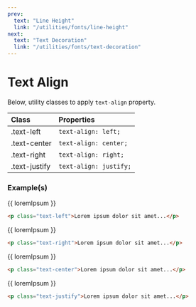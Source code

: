 ```yaml
---
prev:
  text: "Line Height"
  link: "/utilities/fonts/line-height"
next:
  text: "Text Decoration"
  link: "/utilities/fonts/text-decoration"
---
```


<script setup>
import { ref } from 'vue';

const loremIpsum = ref(`
Lorem ipsum dolor sit amet, consectetur adipiscing elit. Quisque eget tempor velit. Duis dapibus convallis lacus et semper. Cras dictum porttitor facilisis. Sed a sapien fringilla, tincidunt nunc et, sollicitudin lacus. Etiam ut lorem nisl. Quisque quis euismod odio. Integer pharetra eros in turpis vestibulum, ac bibendum elit vehicula. Fusce ultricies, erat vitae pharetra placerat, risus mi tristique urna, sit amet commodo erat lectus ac felis.
`);
</script>

# Text Align

Below, utility classes to apply `text-align` property.

| Class         | Properties             |
| :------------ | :--------------------- |
| .text-left    | `text-align: left;`    |
| .text-center  | `text-align: center;`  |
| .text-right   | `text-align: right;`   |
| .text-justify | `text-align: justify;` |

### Example(s)

<div class="flex-row radius-8 px-6 py-4 mt-8" style="background-color: var(--vp-c-bg-alt);">
  <span class="text-left">{{ loremIpsum }}</span>
</div>

```html
<p class="text-left">Lorem ipsum dolor sit amet...</p>
```

<div class="flex-row radius-8 px-6 py-4" style="background-color: var(--vp-c-bg-alt);">
  <span class="text-right">{{ loremIpsum }}</span>
</div>

```html
<p class="text-right">Lorem ipsum dolor sit amet...</p>
```

<div class="flex-row radius-8 px-6 py-4" style="background-color: var(--vp-c-bg-alt);">
  <span class="text-center">{{ loremIpsum }}</span>
</div>

```html
<p class="text-center">Lorem ipsum dolor sit amet...</p>
```

<div class="flex-row radius-8 px-6 py-4" style="background-color: var(--vp-c-bg-alt);">
  <span class="text-justify">{{ loremIpsum }}</span>
</div>

```html
<p class="text-justify">Lorem ipsum dolor sit amet...</p>
```
